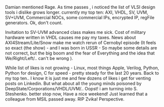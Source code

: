 
Damian mentioned Rage. As time passes , i noticed the list of VLSI design tools i dislike grows longer.
currently my top ten: AXI, VHDL, SV, UVM, SV+UVM, Commercial NOCs, some commercial IPs, encrypted IP, regFile generators.
Ok, don't count.

Invitation to SV-UVM advanced class makes me sick. Cost of military hardware written in VHDL causes me pay my taxes.
News about AXI4Stream/Lite/Snow make me watch rerun of Cernobyl episode (It feels so exact (the show) - and I was born in USSR - So maybe some details are not correct, but the big boom and the fear of Everything and the idea that We/Right/Left/.. can't be wrong ).

While list of likes is not growing - Linux, most things Apple, Verilog, Python, Python for design, C for speed - pretty steady for the last 20 years.
Back to my top ten..
I know it is just me and few dozens of likes i get for venting posts on Linkedin. But what about all the young minds poisoned by DeepState/Corporations/VHDL/UVM/..
Oopst! i am turning into S. Steshenko. better stop now, Have a nice weekend!
Just learned that a colleague from MSIL passed away. RIP Zvika! Perspective.
